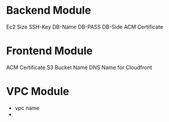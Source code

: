 # Backend Module
Ec2 Size
SSH-Key
DB-Name
DB-PASS
DB-Side
ACM Certificate


# Frontend Module 
ACM Certificate
S3 Bucket Name 
DNS Name for Cloudfront



# VPC Module 
- vpc name
- 

